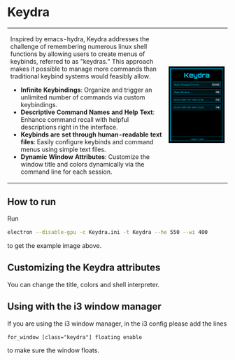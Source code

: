 # Keydra

<table>
  <tr>
    <td>
      <p>
      Inspired by emacs-hydra, Keydra addresses the challenge of remembering numerous linux shell functions by allowing users to create menus of keybinds, referred to as "keydras." This approach makes it possible to manage more commands than traditional keybind systems would feasibly allow.
      </p>
      
- **Infinite Keybindings**: Organize and trigger an unlimited number of commands via custom keybindings.
- **Descriptive Command Names and Help Text**: Enhance command recall with helpful descriptions right in the interface.
- **Keybinds are set through human-readable text files**: Easily configure keybinds and command menus using simple text files.
- **Dynamic Window Attributes**: Customize the window title and colors dynamically via the command line for each session.
    </td>
    <td>
      <img src="keydra.png" alt="Keydra Example" style="width:1000px;"/>
    </td>
  </tr>
</table>

## How to run

Run 

``` bash
electron --disable-gpu -c Keydra.ini -t Keydra --he 550 --wi 400
```

to get the example image above.

## Customizing the Keydra attributes

You can change the title, colors and shell interpreter.

## Using with the i3 window manager

If you are using the i3 window manager, in the i3 config please add the lines

``` text
for_window [class="keydra"] floating enable
```

to make sure the window floats.

